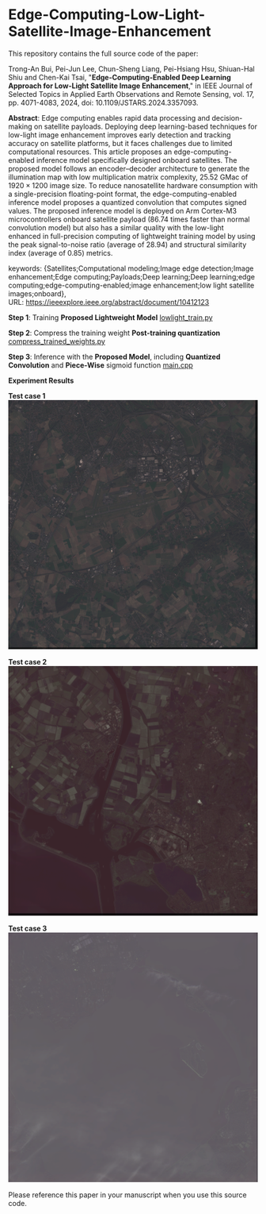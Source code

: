 # Edge-Computing-Low-Light-Satellite-Image-Enhancement
This repository contains the full source code of the paper:

Trong-An Bui, Pei-Jun Lee, Chun-Sheng Liang, Pei-Hsiang Hsu, Shiuan-Hal Shiu and Chen-Kai Tsai, "**Edge-Computing-Enabled Deep Learning Approach for Low-Light Satellite Image Enhancement**," 
in IEEE Journal of Selected Topics in Applied Earth Observations and Remote Sensing, vol. 17, pp. 4071-4083, 2024, doi: 10.1109/JSTARS.2024.3357093.

**Abstract**: Edge computing enables rapid data processing and decision-making on satellite payloads. Deploying deep learning-based techniques for low-light image enhancement improves early detection and tracking accuracy on satellite platforms, but it faces challenges due to limited computational resources. This article proposes an edge-computing-enabled inference model specifically designed onboard satellites. The proposed model follows an encoder–decoder architecture to generate the illumination map with low multiplication matrix complexity, 25.52 GMac of $1920 \times 1200$ image size. To reduce nanosatellite hardware consumption with a single-precision floating-point format, the edge-computing-enabled inference model proposes a quantized convolution that computes signed values. The proposed inference model is deployed on Arm Cortex-M3 microcontrollers onboard satellite payload (86.74 times faster than normal convolution model) but also has a similar quality with the low-light enhanced in full-precision computing of lightweight training model by using the peak signal-to-noise ratio (average of 28.94) and structural similarity index (average of 0.85) metrics.

keywords: {Satellites;Computational modeling;Image edge detection;Image enhancement;Edge computing;Payloads;Deep learning;Deep learning;edge computing;edge-computing-enabled;image enhancement;low light satellite images;onboard},
URL: https://ieeexplore.ieee.org/abstract/document/10412123


**Step 1**: Training **Proposed Lightweight Model** 
[lowlight_train.py](/Low-Light-Satellite-Image-Enhancement-Lightweight-Training-Model/lowlight_train.py)

**Step 2**: Compress the training weight **Post-training quantization**
[compress_trained_weights.py](/Low-Light-Satellite-Image-Enhancement-Lightweight-Training-Model/compress_trained_weights.py)

**Step 3**: Inference with the **Proposed Model**, including **Quantized Convolution** and **Piece-Wise** sigmoid function 
[main.cpp](/Inference/main.cpp)

**Experiment Results**

**Test case 1**
![Result 1 Edge-Computing-Low-Light-Satellite-Image-Enhancement](/Inference/paper_case1/_mnt_d_Seaport_satellite_images_lng_3.110000_lat_50.560000_sentinel_2_rgb_enhanced_onboard.png)


**Test case 2**
![Result 2 Edge-Computing-Low-Light-Satellite-Image-Enhancement](/Inference/paper_case2/_mnt_d_Seaport_satellite_images_lng_4.240000_lat_51.520000_sentinel_2_rgb_enhanced_onboard.png)

**Test case 3**
![Result 3 Edge-Computing-Low-Light-Satellite-Image-Enhancement](/Inference/paper_case3/_mnt_d_Seaport_satellite_images_lng_5.270000_lat_52.590000_landsat_8_rgb_enhanced_onboard.png)

Please reference this paper in your manuscript when you use this source code.
